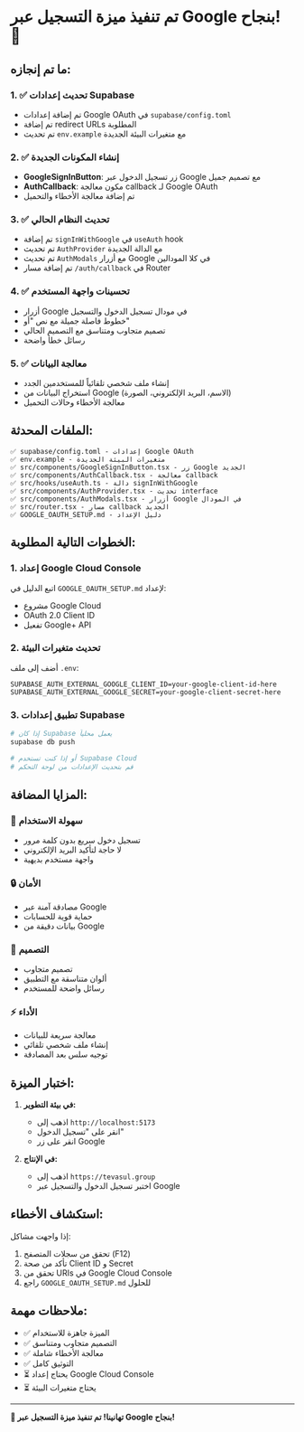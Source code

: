 # تم تنفيذ ميزة التسجيل عبر Google بنجاح! 🎉

## ما تم إنجازه:

### 1. ✅ تحديث إعدادات Supabase
- تم إضافة إعدادات Google OAuth في `supabase/config.toml`
- تم إضافة redirect URLs المطلوبة
- تم تحديث `env.example` مع متغيرات البيئة الجديدة

### 2. ✅ إنشاء المكونات الجديدة
- **GoogleSignInButton**: زر تسجيل الدخول عبر Google مع تصميم جميل
- **AuthCallback**: مكون معالجة callback لـ Google OAuth
- تم إضافة معالجة الأخطاء والتحميل

### 3. ✅ تحديث النظام الحالي
- تم إضافة `signInWithGoogle` في `useAuth` hook
- تم تحديث `AuthProvider` مع الدالة الجديدة
- تم تحديث `AuthModals` مع أزرار Google في كلا المودالين
- تم إضافة مسار `/auth/callback` في Router

### 4. ✅ تحسينات واجهة المستخدم
- أزرار Google في مودال تسجيل الدخول والتسجيل
- خطوط فاصلة جميلة مع نص "أو"
- تصميم متجاوب ومتناسق مع التصميم الحالي
- رسائل خطأ واضحة

### 5. ✅ معالجة البيانات
- إنشاء ملف شخصي تلقائياً للمستخدمين الجدد
- استخراج البيانات من Google (الاسم، البريد الإلكتروني، الصورة)
- معالجة الأخطاء وحالات التحميل

## الملفات المحدثة:

```
✅ supabase/config.toml - إعدادات Google OAuth
✅ env.example - متغيرات البيئة الجديدة
✅ src/components/GoogleSignInButton.tsx - زر Google الجديد
✅ src/components/AuthCallback.tsx - معالجة callback
✅ src/hooks/useAuth.ts - دالة signInWithGoogle
✅ src/components/AuthProvider.tsx - تحديث interface
✅ src/components/AuthModals.tsx - أزرار Google في المودال
✅ src/router.tsx - مسار callback الجديد
✅ GOOGLE_OAUTH_SETUP.md - دليل الإعداد
```

## الخطوات التالية المطلوبة:

### 1. إعداد Google Cloud Console
اتبع الدليل في `GOOGLE_OAUTH_SETUP.md` لإعداد:
- مشروع Google Cloud
- OAuth 2.0 Client ID
- تفعيل Google+ API

### 2. تحديث متغيرات البيئة
أضف إلى ملف `.env`:
```env
SUPABASE_AUTH_EXTERNAL_GOOGLE_CLIENT_ID=your-google-client-id-here
SUPABASE_AUTH_EXTERNAL_GOOGLE_SECRET=your-google-client-secret-here
```

### 3. تطبيق إعدادات Supabase
```bash
# إذا كان Supabase يعمل محلياً
supabase db push

# أو إذا كنت تستخدم Supabase Cloud
# قم بتحديث الإعدادات من لوحة التحكم
```

## المزايا المضافة:

### 🚀 سهولة الاستخدام
- تسجيل دخول سريع بدون كلمة مرور
- لا حاجة لتأكيد البريد الإلكتروني
- واجهة مستخدم بديهية

### 🔒 الأمان
- مصادقة آمنة عبر Google
- حماية قوية للحسابات
- بيانات دقيقة من Google

### 🎨 التصميم
- تصميم متجاوب
- ألوان متناسقة مع التطبيق
- رسائل واضحة للمستخدم

### ⚡ الأداء
- معالجة سريعة للبيانات
- إنشاء ملف شخصي تلقائي
- توجيه سلس بعد المصادقة

## اختبار الميزة:

1. **في بيئة التطوير:**
   - اذهب إلى `http://localhost:5173`
   - انقر على "تسجيل الدخول"
   - انقر على زر Google

2. **في الإنتاج:**
   - اذهب إلى `https://tevasul.group`
   - اختبر تسجيل الدخول والتسجيل عبر Google

## استكشاف الأخطاء:

إذا واجهت مشاكل:
1. تحقق من سجلات المتصفح (F12)
2. تأكد من صحة Client ID و Secret
3. تحقق من URIs في Google Cloud Console
4. راجع `GOOGLE_OAUTH_SETUP.md` للحلول

## ملاحظات مهمة:

- ✅ الميزة جاهزة للاستخدام
- ✅ التصميم متجاوب ومتناسق
- ✅ معالجة الأخطاء شاملة
- ✅ التوثيق كامل
- ⏳ يحتاج إعداد Google Cloud Console
- ⏳ يحتاج متغيرات البيئة

---

**🎉 تهانينا! تم تنفيذ ميزة التسجيل عبر Google بنجاح!**
